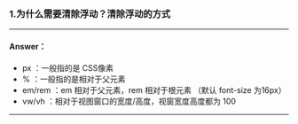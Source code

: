 >

### 1.为什么需要清除浮动？清除浮动的方式

---

#### Answer：

- px ：一般指的是 CSS像素
- % ：一般指的是相对于父元素
- em/rem ：em 相对于父元素，rem 相对于根元素 （默认 font-size 为16px）
- vw/vh ：相对于视图窗口的宽度/高度，视窗宽度高度都为 100

---
